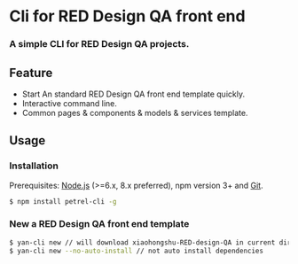 # Cli for RED Design QA front end

### A simple CLI for RED Design QA projects.

<!-- badges section. -->

## Feature

* Start An standard RED Design QA front end template quickly.
* Interactive command line.
* Common pages & components & models & services template.

## Usage

### Installation

Prerequisites: [Node.js](https://nodejs.org/en/) (>=6.x, 8.x preferred), npm
version 3+ and [Git](https://git-scm.com/).

```bash
$ npm install petrel-cli -g
```

### New a RED Design QA front end template

```bash
$ yan-cli new // will download xiaohongshu-RED-design-QA in current directory
$ yan-cli new --no-auto-install // not auto install dependencies
```
